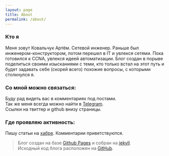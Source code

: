 ```yaml
---
layout: page
title: About
permalink: /about/
---
```

### Кто я
Меня зовут Ковальчук Артём. Сетевой инженер. 
Раньше был инженером-конструктором, потом перешел в IT и увлекся сетями.
Пока готовился к CCNA, увлекся идеей автоматизации. Блог создан в порыве поделиться своими изысканиями с теми, кто только встал на этот путь и будет задавать себе (скорей всего) похожие вопросы, с которыми столкнулся я.

### Со мной можно связаться:
Буду рад видеть вас в комментариях под постами.  
Так же меня всегда можно найти в [Telegram](https://t.me/Woo_Hung).  
Ссылки на твиттер и github внизу страницы.

### Где проявляю активность:
Пишу статьи на [хабре](https://habr.com/ru/users/woo_hung/). Комментарии приветствуются.  


>Блог создан на базе [Github Pages](https://pages.github.com) и собран на [jekyll](jekyll-organization).  
Исходный код блога расположен на [GitHub](https://github.com/woohung/woohung.github.io).
